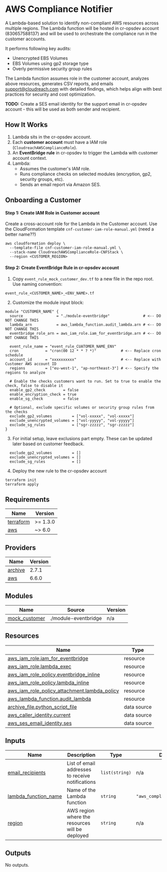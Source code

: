 # AWS Compliance Notifier

A Lambda-based solution to identify non-compliant AWS resources across multiple regions. The Lambda function will be hosted in cr-opsdev account (830657588137) and will be used to orchestrate the compliance run in the customer accounts.

It performs following key audits:

  - Unencrypted EBS Volumes
  - EBS Volumes using gp2 storage type
  - Overly permissive security group rules

The Lambda function assumes role in the customer account, analyzes above resources, generates CSV reports, and emails support@cloudreach.com with detailed findings, which helps align with best practices for security and cost optimization.

**TODO:** Create a SES email identity for the support email in cr-opsdev account - this will be used as both sender and recipient.

## How It Works

1. Lambda sits in the cr-opsdev account.
2. Each **customer account** must have a IAM role (`CloudreachAWSComplianceRole`).
3. An **EventBridge rule** in cr-opsdev to trigger the Lambda with customer account context.
4. Lambda:
   - Assumes the customer's IAM role.
   - Runs compliance checks on selected modules (encryption, gp2, security groups, etc).
   - Sends an email report via Amazon SES.

## Onboarding a Customer 

#### Step 1: Create IAM Role in Customer account
Create a cross-account role for the Lambda in the Customer account. Use the CloudFormation template `cnf-customer-iam-role-manual.yml` (need a better name??)
```
aws cloudformation deploy \
  --template-file cnf-customer-iam-role-manual.yml \
  --stack-name CloudreachAWSComplianceRole-CNFStack \
  --region <CUSTOMER_REGION>
```

#### Step 2: Create EventBridge Rule in cr-opsdev account
1. Copy `event_rule_mock_customer_dev.tf` to a new file in the repo root. Use naming convention:
```
event_rule_<CUSTOMER_NAME>_<ENV_NAME>.tf
```

2. Customize the module input block:
```
module "CUSTOMER_NAME" {
  source               = "./module-eventbridge"               # <-- DO NOT CHANGE THIS
  lambda_arn           = aws_lambda_function.audit_lambda.arn # <-- DO NOT CHANGE THIS
  eventbridge_role_arn = aws_iam_role.iam_for_eventbridge.arn # <-- DO NOT CHANGE THIS

  event_rule_name = "event_rule_CUATOMER_NAME_ENV"
  cron            = "cron(00 12 * * ? *)"           # <-- Replace cron schedule
  account_id      = "xxxxxxxxxx"                    # <-- Replace with Customer AWS account ID
  regions         = ["eu-west-1", "ap-northeast-3"] # <-- Specify the regions to analyze

  # Enable the checks customers want to run. Set to true to enable the check, false to disable it
  enable_gp2_check        = false
  enable_encryption_check = true
  enable_sg_check         = false

  # Optional, exclude specific volumes or security group rules from the checks
  exclude_gp2_volumes         = ["vol-xxxxx", "vol-xxxxx"] 
  exclude_unencrypted_volumes = ["vol-yyyyy", "vol-yyyyy"] 
  exclude_sg_rules            = ["sgr-zzzzz", "sgr-zzzzz"] 
}
```
3. For initial setup, leave exclusions part empty. These can be updated later based on customer feedback.
```
  exclude_gp2_volumes         = [] 
  exclude_unencrypted_volumes = [] 
  exclude_sg_rules            = [] 
```

4. Deploy the new rule to the cr-opsdev account
  ```
  terraform init
  terraform apply
  ```


<!-- BEGIN_TF_DOCS -->
## Requirements

| Name | Version |
|------|---------|
| <a name="requirement_terraform"></a> [terraform](#requirement\_terraform) | >= 1.3.0 |
| <a name="requirement_aws"></a> [aws](#requirement\_aws) | ~> 6.0 |

## Providers

| Name | Version |
|------|---------|
| <a name="provider_archive"></a> [archive](#provider\_archive) | 2.7.1 |
| <a name="provider_aws"></a> [aws](#provider\_aws) | 6.6.0 |

## Modules

| Name | Source | Version |
|------|--------|---------|
| <a name="module_mock_customer"></a> [mock\_customer](#module\_mock\_customer) | ./module-eventbridge | n/a |

## Resources

| Name | Type |
|------|------|
| [aws_iam_role.iam_for_eventbridge](https://registry.terraform.io/providers/hashicorp/aws/latest/docs/resources/iam_role) | resource |
| [aws_iam_role.lambda_exec](https://registry.terraform.io/providers/hashicorp/aws/latest/docs/resources/iam_role) | resource |
| [aws_iam_role_policy.eventbridge_inline](https://registry.terraform.io/providers/hashicorp/aws/latest/docs/resources/iam_role_policy) | resource |
| [aws_iam_role_policy.lambda_inline](https://registry.terraform.io/providers/hashicorp/aws/latest/docs/resources/iam_role_policy) | resource |
| [aws_iam_role_policy_attachment.lambda_policy](https://registry.terraform.io/providers/hashicorp/aws/latest/docs/resources/iam_role_policy_attachment) | resource |
| [aws_lambda_function.audit_lambda](https://registry.terraform.io/providers/hashicorp/aws/latest/docs/resources/lambda_function) | resource |
| [archive_file.python_script_file](https://registry.terraform.io/providers/hashicorp/archive/latest/docs/data-sources/file) | data source |
| [aws_caller_identity.current](https://registry.terraform.io/providers/hashicorp/aws/latest/docs/data-sources/caller_identity) | data source |
| [aws_ses_email_identity.ses](https://registry.terraform.io/providers/hashicorp/aws/latest/docs/data-sources/ses_email_identity) | data source |

## Inputs

| Name | Description | Type | Default | Required |
|------|-------------|------|---------|:--------:|
| <a name="input_email_recipients"></a> [email\_recipients](#input\_email\_recipients) | List of email addresses to receive notifications | `list(string)` | n/a | yes |
| <a name="input_lambda_function_name"></a> [lambda\_function\_name](#input\_lambda\_function\_name) | Name of the Lambda function | `string` | `"aws_compliance_notifier"` | no |
| <a name="input_region"></a> [region](#input\_region) | AWS region where the resources will be deployed | `string` | n/a | yes |

## Outputs

No outputs.
<!-- END_TF_DOCS -->